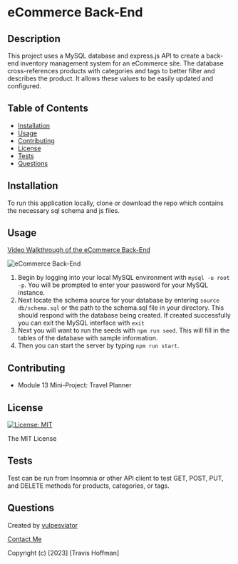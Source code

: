 # eCommerce Back-End

## Description

This project uses a MySQL database and express.js API to create a back-end inventory management system for an eCommerce site. The database cross-references products with categories and tags to better filter and describes the product. It allows these values to be easily updated and configured.

## Table of Contents 

- [Installation](#installation)
- [Usage](#usage)
- [Contributing](#contributing)
- [License](#license)
- [Tests](#tests)
- [Questions](#questions)

## Installation

To run this application locally, clone or download the repo which contains the necessary sql schema and js files.

## Usage

[Video Walkthrough of the eCommerce Back-End](https://drive.google.com/file/d/1U2EutwXn3o-vG4H8U1wOwNXP1NzlEzKh/view?usp=sharing)

![eCommerce Back-End](./assets/img.gif)

1. Begin by logging into your local MySQL environment with `mysql -u root -p`. You will be prompted to enter your password for your MySQL instance.
2. Next locate the schema source for your database by entering `source db/schema.sql` or the path to the schema.sql file in your directory. This should respond with the database being created. If created successfully you can exit the MySQL interface with `exit`
3. Next you will want to run the seeds with `npm run seed`. This will fill in the tables of the database with sample information.
4. Then you can start the server by typing `npm run start`.


## Contributing

- Module 13 Mini-Project: Travel Planner


## License
  
  [![License: MIT](https://img.shields.io/badge/License-MIT-yellow.svg)](https://opensource.org/licenses/MIT)

  The MIT License

## Tests

Test can be run from Insomnia or other API client to test GET, POST, PUT, and DELETE methods for products, categories, or tags. 

## Questions

Created by [vulpesviator](http://github.com/vulpesviator)

[Contact Me](vulpesviator@gmail.com)

Copyright (c) [2023] [Travis Hoffman]